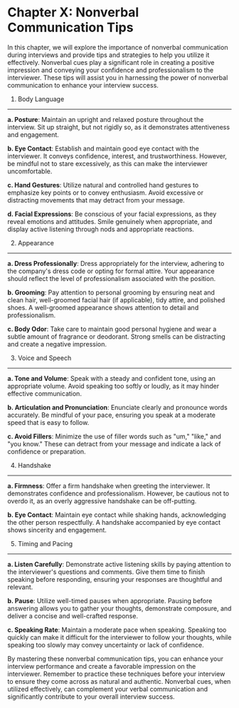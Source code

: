 Chapter X: Nonverbal Communication Tips
=======================================

In this chapter, we will explore the importance of nonverbal communication during interviews and provide tips and strategies to help you utilize it effectively. Nonverbal cues play a significant role in creating a positive impression and conveying your confidence and professionalism to the interviewer. These tips will assist you in harnessing the power of nonverbal communication to enhance your interview success.

1. Body Language
----------------

**a. Posture**: Maintain an upright and relaxed posture throughout the interview. Sit up straight, but not rigidly so, as it demonstrates attentiveness and engagement.

**b. Eye Contact**: Establish and maintain good eye contact with the interviewer. It conveys confidence, interest, and trustworthiness. However, be mindful not to stare excessively, as this can make the interviewer uncomfortable.

**c. Hand Gestures**: Utilize natural and controlled hand gestures to emphasize key points or to convey enthusiasm. Avoid excessive or distracting movements that may detract from your message.

**d. Facial Expressions**: Be conscious of your facial expressions, as they reveal emotions and attitudes. Smile genuinely when appropriate, and display active listening through nods and appropriate reactions.

2. Appearance
-------------

**a. Dress Professionally**: Dress appropriately for the interview, adhering to the company's dress code or opting for formal attire. Your appearance should reflect the level of professionalism associated with the position.

**b. Grooming**: Pay attention to personal grooming by ensuring neat and clean hair, well-groomed facial hair (if applicable), tidy attire, and polished shoes. A well-groomed appearance shows attention to detail and professionalism.

**c. Body Odor**: Take care to maintain good personal hygiene and wear a subtle amount of fragrance or deodorant. Strong smells can be distracting and create a negative impression.

3. Voice and Speech
-------------------

**a. Tone and Volume**: Speak with a steady and confident tone, using an appropriate volume. Avoid speaking too softly or loudly, as it may hinder effective communication.

**b. Articulation and Pronunciation**: Enunciate clearly and pronounce words accurately. Be mindful of your pace, ensuring you speak at a moderate speed that is easy to follow.

**c. Avoid Fillers**: Minimize the use of filler words such as "um," "like," and "you know." These can detract from your message and indicate a lack of confidence or preparation.

4. Handshake
------------

**a. Firmness**: Offer a firm handshake when greeting the interviewer. It demonstrates confidence and professionalism. However, be cautious not to overdo it, as an overly aggressive handshake can be off-putting.

**b. Eye Contact**: Maintain eye contact while shaking hands, acknowledging the other person respectfully. A handshake accompanied by eye contact shows sincerity and engagement.

5. Timing and Pacing
--------------------

**a. Listen Carefully**: Demonstrate active listening skills by paying attention to the interviewer's questions and comments. Give them time to finish speaking before responding, ensuring your responses are thoughtful and relevant.

**b. Pause**: Utilize well-timed pauses when appropriate. Pausing before answering allows you to gather your thoughts, demonstrate composure, and deliver a concise and well-crafted response.

**c. Speaking Rate**: Maintain a moderate pace when speaking. Speaking too quickly can make it difficult for the interviewer to follow your thoughts, while speaking too slowly may convey uncertainty or lack of confidence.

By mastering these nonverbal communication tips, you can enhance your interview performance and create a favorable impression on the interviewer. Remember to practice these techniques before your interview to ensure they come across as natural and authentic. Nonverbal cues, when utilized effectively, can complement your verbal communication and significantly contribute to your overall interview success.
